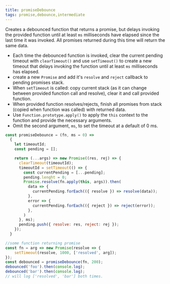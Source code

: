 ```yaml
---
title: promiseDebounce
tags: promise,debounce,intermediate
---
```


Creates a debounced function that returns a promise, but delays invoking the provided function until at least `ms` milliseconds have elapsed since the last time it was invoked. All promises returned during this time will return the same data.

- Each time the debounced function is invoked, clear the current pending timeout with `clearTimeout()` and use `setTimeout()` to create a new timeout that delays invoking the function until at least `ms` milliseconds has elapsed.
- create a new `Promise` and add it's `resolve` and `reject` callback to pending promises stack.
- When `setTimeout` is called: copy current stack (as it can change between provided function call and resolve), clear it and call provided function.
- When provided function resolves/rejects, finish all promises from stack (copied when function was called) with returned data.
- Use `Function.prototype.apply()` to apply the `this` context to the function and provide the necessary arguments.
- Omit the second argument, `ms`, to set the timeout at a default of 0 ms.

```js
const promiseDebounce = (fn, ms = 0) =>
  {
    let timeoutId;
    const pending = [];

    return (...args) => new Promise((res, rej) => {
      clearTimeout(timeoutId);
      timeoutId = setTimeout(() => {
        const currentPending = [...pending];
        pending.lenght = 0;
        Promise.resolve(fn.apply(this, args)).then(
          data => {
            currentPending.forEach(({ resolve }) => resolve(data));
          },
          error => {
            currentPending.forEach(({ reject }) => reject(error));
          },
        )
      }, ms);
      pending.push({ resolve: res, reject: rej });
    });
  }
```

```js
//some function returning promise
const fn = arg => new Promise(resolve => {
    setTimeout(resolve, 1000, ['resolved', arg]);
});
const debounced = promiseDebounce(fn, 200);
debounced('foo').then(console.log);
debounced('bar').then(console.log);
// will log ['resolved', 'bar'] both times.
```
